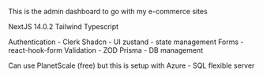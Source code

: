 This is the admin dashboard to go with my e-commerce sites


NextJS 14.0.2
Tailwind
Typescript

Authentication - Clerk
Shadcn - UI
zustand - state management
Forms - react-hook-form
Validation - ZOD
Prisma - DB management

Can use PlanetScale (free) but this is setup with Azure - SQL flexible server